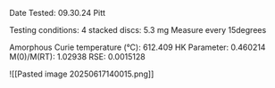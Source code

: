 Date Tested: 09.30.24 Pitt

Testing conditions:
4 stacked discs: 5.3 mg
Measure every 15degrees

Amorphous Curie temperature (°C): 612.409
HK Parameter: 0.460214
M(0)/M(RT): 1.02938
RSE: 0.0015128
<!-- PUBLISH STOP -->
![[Pasted image 20250617140015.png]]
